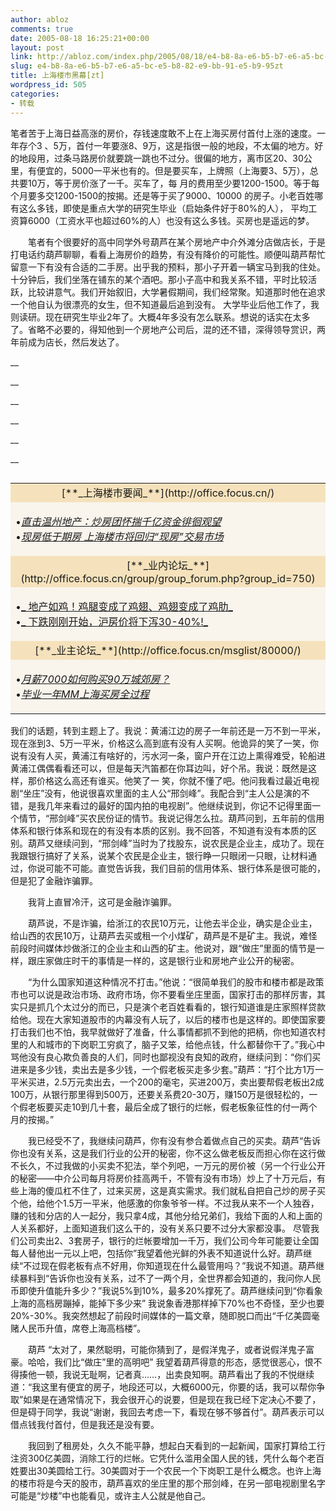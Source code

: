 ```yaml
---
author: abloz
comments: true
date: 2005-08-18 16:25:21+00:00
layout: post
link: http://abloz.com/index.php/2005/08/18/e4-b8-8a-e6-b5-b7-e6-a5-bc-e5-b8-82-e9-bb-91-e5-b9-95zt/
slug: e4-b8-8a-e6-b5-b7-e6-a5-bc-e5-b8-82-e9-bb-91-e5-b9-95zt
title: 上海楼市黑幕[zt]
wordpress_id: 505
categories:
- 转载
---
```


笔者苦于上海日益高涨的房价，存钱速度敢不上在上海买房付首付上涨的速度。一年存个3 、5万，首付一年要涨8、9万，这是指很一般的地段，不太偏的地方。好的地段用，过条马路房价就要跳一跳也不过分。很偏的地方，离市区20、30公里，有便宜的，5000一平米也有的。但是要买车，上牌照（上海要3、5万），总共要10万，等于房价涨了一千。买车了，每 月的费用至少要1200-1500。等于每个月要多交1200-1500的按揭。还是等于买了9000、10000 的房子。小老百姓哪有这么多钱，即使是重点大学的研究生毕业（启始条件好于80%的人）， 平均工资算6000（工资水平也超过60%的人）也没有这么多钱。买房也是遥远的梦。





　　笔者有个很要好的高中同学外号葫芦在某个房地产中介外滩分店做店长，于是打电话约葫芦聊聊，看看上海房价的趋势，有没有降价的可能性。顺便叫葫芦帮忙留意一下有没有合适的二手房。出乎我的预料，那小子开着一辆宝马到我的住处。十分钟后，我们坐落在铺东的某个酒吧。那小子高中和我关系不错，平时比较活跃，比较讲意气。我们开始叙旧，大学暑假期间，我们经常聚。知道那时他在追求一个他自认为很漂亮的女生，但不知道最后追到没有。 大学毕业后他工作了，我则读研。现在研究生毕业2年了。大概4年多没有怎么联系。想说的话实在太多了。省略不必要的，得知他到一个房地产公司后，混的还不错，深得领导赏识，两年前成为店长，然后发达了。



<table bgcolor="#f3ddaf" cellspacing="1" align="right" width="50%" cellpadding="3" border="0" >






<tbody >
<tr >

<td bgcolor="#f5e2bc" align="middle" >[**_上海楼市要闻_**](http://office.focus.cn/)
</td></tr>


__



<tr >

<td bgcolor="#f9f4ec" >


•[_直击温州地产：炒房团怀揣千亿资金徘徊观望_](http://sh.focus.cn/news/2005-08-17/122980.html)  
•[_现房低于期房 上海楼市将回归“现房”交易市场_](http://sh.focus.cn/news/2005-08-17/122900.html)

</td></tr>


__



<tr >

<td bgcolor="#f5e2bc" align="middle" >[**_业内论坛_**](http://office.focus.cn/group/group_forum.php?group_id=750)
</td></tr>


__



<tr >

<td bgcolor="#f9f4ec" >


•[_ 地产如鸡！鸡腿变成了鸡翅、鸡翅变成了鸡肋_](http://sh.focus.cn/msgview/1507/33440766.html)  
•[_ 下跌刚刚开始，沪房价将下泻30-40%!_](http://sh.focus.cn/msgview/1507/32798855.html)

</td></tr>


__



<tr >

<td bgcolor="#f5e2bc" align="middle" >[**_业主论坛_**](http://office.focus.cn/msglist/80000/)
</td></tr>


__



<tr >

<td bgcolor="#f9f4ec" >


•[_月薪7000如何购买90万城郊房？_](http://shmsg.focus.cn/msgview/10720/33543768.html)  
•[_毕业一年MM上海买房全过程_](http://shmsg.focus.cn/msgview/11370/33543530.html)

</td></tr>




__




</tbody></table>


　　我们的话题，转到主题上了。我说：黄浦江边的房子一年前还是一万不到一平米，现在涨到3、5万一平米，价格这么高到底有没有人买啊。他诡异的笑了一笑，你说有没有人买，黄浦江有啥好的，污水河一条，窗户开在江边上熏得难受，轮船进黄浦江偶偶看看还可以，但是每天汽笛都在你耳边叫，好个吊。我说：既然是这样，那价格这么高还有谁买。他笑了一 笑，你就不懂了吧。他问我看过最近电视剧“坐庄”没有，他说很喜欢里面的主人公“邢剑峰”。我配合到“主人公是演的不错，是我几年来看过的最好的国内拍的电视剧”。他继续说到，你记不记得里面一个情节，“邢剑峰”买农民份证的情节。我说记得怎么拉。葫芦问到，五年前的信用体系和银行体系和现在的有没有本质的区别。我不回答，不知道有没有本质的区别。葫芦又继续问到，“邢剑峰”当时为了找股东，说农民是企业主，成功了。现在我跟银行搞好了关系，说某个农民是企业主，银行睁一只眼闭一只眼，让材料通过，你说可能不可能。直觉告诉我，我们目前的信用体系、银行体系是很可能的，但是犯了金融诈骗罪。





　　我背上直冒冷汗，这可是金融诈骗罪。





　　葫芦说，不是诈骗，给浙江的农民10万元，让他去半企业，确实是企业主，给山西的农民10万，让葫芦去买或租一个小煤矿，葫芦是不是矿主。我说，难怪前段时间媒体炒做浙江的企业主和山西的矿主。他说对，跟“做庄”里面的情节是一样，跟庄家做庄时干的事情是一样的，这是银行业和房地产业公开的秘密。





　　“为什么国家知道这种情况不打击。”他说：“很简单我们的股市和楼市都是政策市也可以说是政治市场、政府市场，你不要看坐庄里面，国家打击的那样厉害，其实只是抓几个太过分的而已，只是演个老百姓看看的，银行知道谁是庄家照样贷款给他。现在大家知道股市的内幕没有人玩了，以后的楼市也是这样的。即使国家要打击我们也不怕，我早就做好了准备，什么事情都抓不到他的把柄，你也知道农村里的人和城市的下岗职工穷疯了，脑子又笨，给他点钱，什么都替你干了。”我心中骂他没有良心欺负善良的人们，同时也鄙视没有良知的政府，继续问到：“你们买进来是多少钱，卖出去是多少钱，一个假老板买走多少套。”葫芦：“打个比方1万一平米买进，2.5万元卖出去，一个200的毫宅，买进200万，卖出要帮假老板出2成100万，从银行那里得到500万，还要关系费20-30万，赚150万是很轻松的，一个假老板要买走10到几十套，最后全成了银行的烂帐，假老板象征性的付一两个月的按揭。”





　　我已经受不了，我继续问葫芦，你有没有参合着做点自己的买卖。葫芦“告诉你也没有关系，这是我们行业的公开的秘密，你不这么做老板反而担心你在这行做不长久，不过我做的小买卖不犯法，举个列吧，一万元的房价被（另一个行业公开的秘密――中介公司每月将房价挂高两千，不管有没有市场）炒上了十万元后，有些上海的傻瓜杠不住了，过来买房，这是真实需求。我们就私自把自己炒的房子买个他，给他个1.5万一平米，他感激的你象爷爷一样。不过我从来不一个人独吞，赚的钱和分店的人一起分，我只拿4成，其他分给兄弟们，我给下面的人和上面的人关系都好，上面知道我们这么干的，没有关系只要不过分大家都没事。 尽管我们公司卖出2、3套房子，银行的烂帐要增加一千万，我们公司今年可能要让全国每人替他出一元以上吧，包括你”我望着他光鲜的外表不知道说什么好。葫芦继续“不过现在假老板有点不好用，你知道现在什么最管用吗？”我说不知道。葫芦继续暴料到“告诉你也没有关系，过不了一两个月，全世界都会知道的，我问你人民币即使升值能升多少？”我说5%到10%，最多20%撑死了。葫芦继续问到“你看象上海的高档房蹦掉，能掉下多少来” 我说象香港那样掉下70%也不奇怪，至少也要20%-30%。我突然想起了前段时间媒体的一篇文章，随即脱口而出“千亿美圆毫赌人民币升值，席卷上海高档楼”。





　　葫芦 “太对了，果然聪明，可能你猜到了，是假洋鬼子，或者说假洋鬼子富豪。哈哈，我们比“做庄”里的高明吧” 我望着葫芦得意的形态，感觉很恶心，恨不得揍他一顿，我说无耻啊，记者真……，出卖良知啊。葫芦看出了我的不悦继续道：“我这里有便宜的房子，地段还可以，大概6000元，你要的话，我可以帮你争取”如果是在通常情况下，我会很开心的说要，但是现在我已经下定决心不要了，但是碍于同学，我说“谢谢，我回去考虑一下，看现在够不够首付”。葫芦表示可以借点钱我付首付，但是我还是没有要。





　　我回到了租房处，久久不能平静，想起白天看到的一起新闻，国家打算给工行注资300亿美圆，消除工行的烂帐。它凭什么滥用全国人民的钱，凭什么每个老百姓要出30美圆给工行。30美圆对于一个农民一个下岗职工是什么概念。也许上海的楼市将是今天的股市，葫芦喜欢的坐庄里的那个邢剑峰，在另一部电视剧里名字可能是“炒楼”中也能看见，或许主人公就是他自己。 
